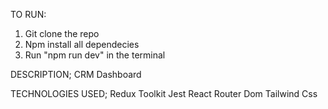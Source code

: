 TO RUN:

1. Git clone the repo
2. Npm install all dependecies
3. Run "npm run dev" in the terminal

DESCRIPTION;
CRM Dashboard

TECHNOLOGIES USED; Redux Toolkit Jest React Router Dom Tailwind Css
